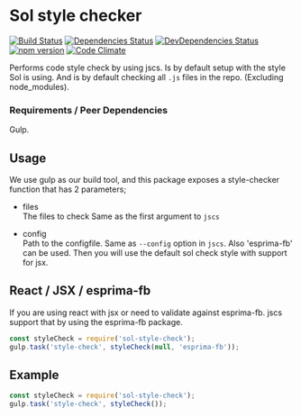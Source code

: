 Sol style checker
===========

[![Build Status](https://travis-ci.org/soldotno/sol-style-checker.svg?branch=develop)](https://travis-ci.org/soldotno/sol-style-checker.svg?branch=develop)
[![Dependencies Status](https://david-dm.org/soldotno/sol-style-checker.svg?style=flat)](https://david-dm.org/soldotno/sol-style-checker.svg)
[![DevDependencies Status](https://david-dm.org/soldotno/sol-style-checker/dev-status.svg?style=flat)](https://david-dm.org/soldotno/sol-style-checker/#info=devDependencies)
[![npm version](https://badge.fury.io/js/sol-style-checker.svg)](http://badge.fury.io/js/sol-style-checker)
[![Code Climate](https://codeclimate.com/github/soldotno/sol-style-checker/badges/gpa.svg)](https://codeclimate.com/github/soldotno/sol-style-checker)

Performs code style check by using jscs. Is by default setup with the style Sol is using.
And is by default checking all `.js` files in the repo. (Excluding node_modules).

### Requirements / Peer Dependencies
Gulp.

## Usage 

We use gulp as our build tool, and this package exposes a style-checker function 
that has 2 parameters;

* files  
 The files to check Same as the first argument to `jscs`

* config  
 Path to the configfile. Same as `--config` option in `jscs`. Also 'esprima-fb' can be used.
 Then you will use the default sol check style with support for jsx.

## React / JSX / esprima-fb
If you are using react with jsx or need to validate against esprima-fb.
jscs support that by using the esprima-fb package.

```js
const styleCheck = require('sol-style-check');
gulp.task('style-check', styleCheck(null, 'esprima-fb'));
```

## Example

```js
const styleCheck = require('sol-style-check');
gulp.task('style-check', styleCheck());
``` 

